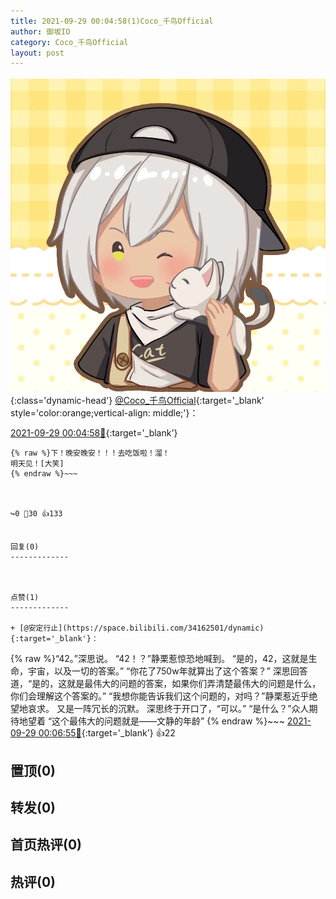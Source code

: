```yaml
---
title: 2021-09-29 00:04:58(1)Coco_千鸟Official
author: 御坂IO
category: Coco_千鸟Official
layout: post
---
```


![img](/images/85e485bc0dbd0cde4d15f24d7cffe9704618ad10.jpg){:class='dynamic-head'}
[@Coco_千鸟Official](https://space.bilibili.com/1891728206/dynamic){:target='_blank' style='color:orange;vertical-align: middle;'}：

[2021-09-29 00:04:58🔗](https://t.bilibili.com/575554385364214949){:target='_blank'}

~~~
{% raw %}下！晚安晚安！！！去吃饭啦！溜！
明天见！[大笑]
{% endraw %}~~~



↪️0 💬30 👍133


回复(0)
-------------



点赞(1)
-------------

+ [@安定行止](https://space.bilibili.com/34162501/dynamic){:target='_blank'}：
~~~
{% raw %}“42。”深思说。
“42！？”静栗惹惊恐地喊到。
“是的，42，这就是生命，宇宙，以及一切的答案。”
“你花了750w年就算出了这个答案？”
深思回答道，“是的，这就是最伟大的问题的答案，如果你们弄清楚最伟大的问题是什么，你们会理解这个答案的。”
“我想你能告诉我们这个问题的，对吗？”静栗惹近乎绝望地哀求。
又是一阵冗长的沉默。
深思终于开口了，“可以。”
“是什么？”众人期待地望着
“这个最伟大的问题就是——文静的年龄”
{% endraw %}~~~
[2021-09-29 00:06:55🔗](https://t.bilibili.com/575554385364214949#reply5483843926){:target='_blank'} 👍22


置顶(0)
-------------



转发(0)
-------------



首页热评(0)
-------------



热评(0)
-------------



